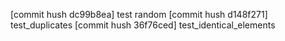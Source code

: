 [commit hush dc99b8ea] test random
[commit hush d148f271] test_duplicates
[commit hush 36f76ced] test_identical_elements